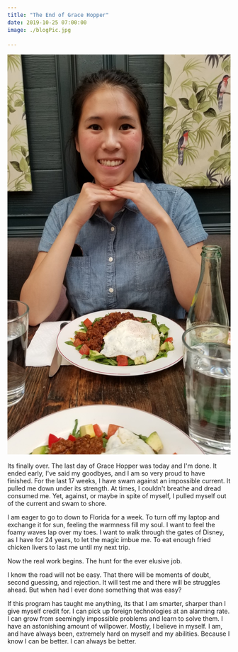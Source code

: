 ```yaml
---
title: "The End of Grace Hopper"
date: 2019-10-25 07:00:00
image: ./blogPic.jpg

---
```


![awesome](./blogPic.jpg)


Its finally over. The last day of Grace Hopper was today and I'm done. It ended early, I've said my goodbyes, and I am so very proud to have finished. For the last 17 weeks, I have swam against an impossible current. It pulled me down under its strength. At times, I couldn't breathe and dread consumed me. Yet, against, or maybe in spite of myself, I pulled myself out of the current and swam to shore.

I am eager to go to down to Florida for a week. To turn off my laptop and exchange it for sun, feeling the warmness fill my soul. I want to feel the foamy waves lap over my toes. I want to walk through the gates of Disney, as I have for 24 years, to let the magic imbue me. To eat enough fried chicken livers to last me until my next trip.

Now the real work begins. The hunt for the ever elusive job.

I know the road will not be easy. That there will be moments of doubt, second guessing, and rejection. It will test me and there will be struggles ahead. But when had I ever done something that was easy?

If this program has taught me anything, its that I am smarter, sharper than I give myself credit for. I can pick up foreign technologies at an alarming rate. I can grow from seemingly impossible problems and learn to solve them. I have an astonishing amount of willpower. Mostly, I believe in myself. I am, and have always been, extremely hard on myself and my abilities. Because I know I can be better. I can always be better.
